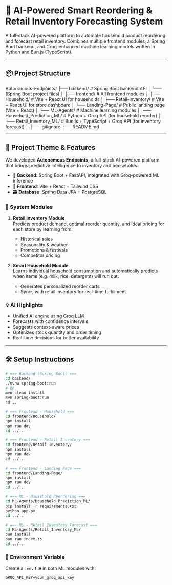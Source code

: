 # 🤖 AI-Powered Smart Reordering & Retail Inventory Forecasting System

A full-stack AI-powered platform to automate household product reordering and forecast retail inventory. Combines multiple frontend modules, a Spring Boot backend, and Groq-enhanced machine learning models written in Python and Bun.js (TypeScript).

---

## 📦 Project Structure

Autonomous-Endpoints/
├── backend/ # Spring Boot backend API
│ └── (Spring Boot project files)
│
├── frontend/ # All frontend modules
│ ├── Household/ # Vite + React UI for households
│ ├── Retail-Inventory/ # Vite + React UI for store dashboard
│ └── Landing-Page/ # Public landing page (Vite + React)
│
├── ML-Agents/ # Machine learning modules
│ ├── Household_Prediction_ML/ # Python + Groq API (for household reorder)
│ └── Retail_Inventory_ML/ # Bun.js + TypeScript + Groq API (for inventory forecast)
│
├── .gitignore
├── README.md

---

## 🧠 Project Theme & Features

We developed **Autonomous Endpoints**, a full-stack AI-powered platform that brings predictive intelligence to inventory and households.

- 🧱 **Backend**: Spring Boot + FastAPI, integrated with Groq-powered ML inference
- 🎨 **Frontend**: Vite + React + Tailwind CSS
- 🗃️ **Database**: Spring Data JPA + PostgreSQL

### 🧩 System Modules

1. **Retail Inventory Module**  
   Predicts product demand, optimal reorder quantity, and ideal pricing for each store by learning from:

   - Historical sales
   - Seasonality & weather
   - Promotions & festivals
   - Competitor pricing

2. **Smart Household Module**  
   Learns individual household consumption and automatically predicts when items (e.g. milk, rice, detergent) will run out:
   - Generates personalized reorder carts
   - Syncs with retail inventory for real-time fulfillment

### 💡 AI Highlights

- Unified AI engine using Groq LLM
- Forecasts with confidence intervals
- Suggests context-aware prices
- Optimizes stock quantity and order timing
- Real-time decisions for better availability

---

## 🛠️ Setup Instructions

```bash
# === Backend (Spring Boot) ===
cd backend/
./mvnw spring-boot:run
# OR
mvn clean install
mvn spring-boot:run
cd ..

# === Frontend - Household ===
cd frontend/Household/
npm install
npm run dev
cd ../..

# === Frontend - Retail Inventory ===
cd frontend/Retail-Inventory/
npm install
npm run dev
cd ../..

# === Frontend - Landing Page ===
cd frontend/Landing-Page/
npm install
npm run dev
cd ../..

# === ML - Household Reordering ===
cd ML-Agents/Household_Prediction_ML/
pip install -r requirements.txt
python app.py
cd ../..

# === ML - Retail Inventory Forecast ===
cd ML-Agents/Retail_Inventory_ML/
bun install
bun run index.ts
cd ../..
```

### 🔐 Environment Variable

Create a `.env` file in both ML modules with:

```env
GROQ_API_KEY=your_groq_api_key

```
